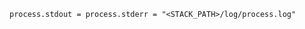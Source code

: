 <!-- usedin: [ _includes/_inlines/Tutorials/Rails/1967-09-26-bluepill/1967-09-26-bluepill_build-your-own-pill-file-v1.md] -->

```
process.stdout = process.stderr = "<STACK_PATH>/log/process.log"
```
